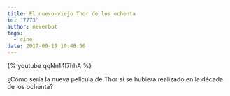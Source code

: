 ```yaml
---
title: El nuevo-viejo Thor de los ochenta
id: '7773'
author: neverbot
tags:
  - cine
date: 2017-09-19 10:48:56
---
```


{% youtube qqNn14l7hhA %}

¿Cómo sería la nueva película de Thor si se hubiera realizado en la década de los ochenta?